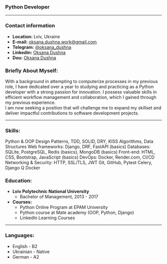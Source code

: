 ### Python Developer
----
### Contact information
* **Location:** Lviv, Ukraine<br>
* **E-mail:** oksana.dushna.work@gmail.com<br>
* **Telegram:** [@oksana_dushna](https://t.me/oksana_dushna/)<br>
* **Linkedin:** [Oksana Dushna](https://www.linkedin.com/in/oksana-dushna-a52153273/)<br>
* **Dou:** [Oksana Dushna](https://dou.ua/users/oksana-dushna/)<br>

### Briefly About Myself:
With a background in attempting to computerize processes in my previous role, I have dedicated over a year to studying and practicing as a Python developer with a strong passion for innovation. I possess valuable skills in efficient workflow management and collaboration, which I gained through my previous experience.          
I am now seeking a position that will challenge me to expand my skillset and deliver impactful contributions to software development projects.

---

### Skills:
Python & OOP
Design Patterns, TDD, SOLID, DRY, KISS
Algorithms, Data Structures
Web frameworks: Django, DRF, FastAPI (basics)
Databases: SQLite, PostgreSQL, Redis (basics), MongoDB (basics)
Front-end: HTML, CSS, Bootstrap, JavaScript (basics)
DevOps: Docker, Render.com, CI/CD
Networking & Security: HTTP, SSL/TLS, JWT
Git, GitHub, Pytest
Celery, Django Q
Docker

### Education:

* **Lviv Polytechnic National University**
  * Bachelor of Management, 2013 - 2017
* **Courses:**
    * Python Online Program at ЕРАМ University
    * Python course at Mate academy (OOP, Python, Django)
    * LinkedIn Learning Courses
----
### Languages:

- English \- B2
- Ukrainian \- Native
- German \- A2
